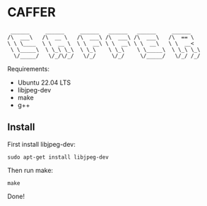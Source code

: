 # CAFFER


	 ______     ______     ______   ______   ______     ______
	/\  ___\   /\  __ \   /\  ___\ /\  ___\ /\  ___\   /\  == \
	\ \ \____  \ \  __ \  \ \  __\ \ \  __\ \ \  __\   \ \  __<
	 \ \_____\  \ \_\ \_\  \ \_\    \ \_\    \ \_____\  \ \_\ \_\
	  \/_____/   \/_/\/_/   \/_/     \/_/     \/_____/   \/_/ /_/
	  



Requirements:
 - Ubuntu 22.04 LTS
 - libjpeg-dev
 - make
 - g++

## Install

First install libjpeg-dev:
```
sudo apt-get install libjpeg-dev
```

Then run make:
```
make
```

Done!

